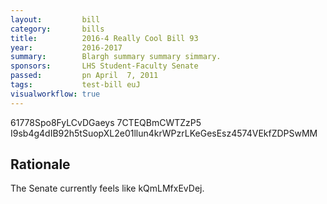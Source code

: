 ```yaml
---
layout:         bill
category:       bills
title:          2016-4 Really Cool Bill 93
year:           2016-2017
summary:        Blargh summary summary simmary.
sponsors:       LHS Student-Faculty Senate
passed:         pn April  7, 2011
tags:           test-bill euJ
visualworkflow: true
---
```



61778Spo8FyLCvDGaeys 7CTEQBmCWTZzP5 I9sb4g4dIB92h5tSuopXL2e01llun4krWPzrLKeGesEsz4574VEkfZDPSwMM 




Rationale
---------
The Senate currently feels like kQmLMfxEvDej.
